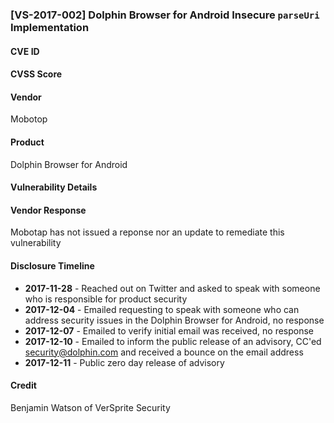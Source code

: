 ### [VS-2017-002]  Dolphin Browser for Android Insecure `parseUri` Implementation

#### CVE ID
#### CVSS Score
#### Vendor
Mobotop
#### Product
Dolphin Browser for Android
#### Vulnerability Details
#### Vendor Response 
Mobotap has not issued a reponse nor an update to remediate this vulnerability
#### Disclosure Timeline
* **2017-11-28** - Reached out on Twitter and asked to speak with someone who is responsible for product security
* **2017-12-04** - Emailed requesting to speak with someone who can address security issues in the Dolphin Browser for Android, no response
* **2017-12-07** - Emailed to verify initial email was received, no response
* **2017-12-10** - Emailed to inform the public release of an advisory, CC'ed security@dolphin.com and received a bounce on the email address
* **2017-12-11** - Public zero day release of advisory

#### Credit
Benjamin Watson of VerSprite Security
